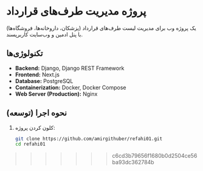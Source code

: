 # پروژه مدیریت طرف‌های قرارداد

یک پروژه وب برای مدیریت لیست طرف‌های قرارداد (پزشکان، داروخانه‌ها، فروشگاه‌ها) با پنل ادمین و وب‌سایت کاربرپسند.

## تکنولوژی‌ها

- **Backend:** Django, Django REST Framework
- **Frontend:** Next.js
- **Database:** PostgreSQL
- **Containerization:** Docker, Docker Compose
- **Web Server (Production):** Nginx

## نحوه اجرا (توسعه)

1. کلون کردن پروژه:
   ```bash
   git clone https://github.com/amirgithuber/refahi01.git
   cd refahi01
>>>>>>> c6cd3b79656f1680b0d2504ce56ba93dc362784b
